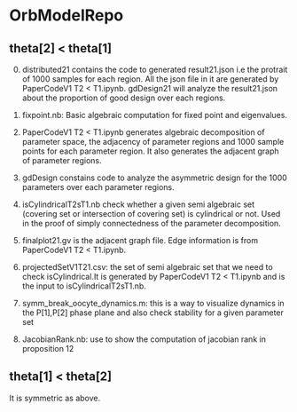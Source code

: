 # OrbModelRepo

## theta[2] < theta[1]

0. distributed21 contains the code to generated result21.json i.e the protrait of 1000 samples for each region. All the json file in it are generated by PaperCodeV1 T2 < T1.ipynb. gdDesign21 will analyze the result21.json about the proportion of good design over each regions.


1. fixpoint.nb: Basic algebraic computation for fixed point and eigenvalues.

2. PaperCodeV1 T2 < T1.ipynb generates algebraic decomposition of parameter space, the adjacency of parameter regions and 1000 sample points for each parameter region. It also generates the adjacent graph of parameter regions.

3. gdDesign constains code to  analyze the asymmetric design for the 1000 parameters over each parameter regions.

4. isCylindricalT2sT1.nb check whether a given semi algebraic set (covering set or intersection of covering set) is cylindrical or not. Used in the proof of simply connectedness of the parameter decomposition. 

5. finalplot21.gv is the adjacent graph file. Edge information is from PaperCodeV1 T2 < T1.ipynb.

6. projectedSetV1T21.csv: the set of semi algebraic set that we need to check isCylindrical.It is generated by PaperCodeV1 T2 < T1.ipynb and is the input to isCylindricalT2sT1.nb.

7. symm_break_oocyte_dynamics.m:  this is a way to visualize dynamics in the P[1],P[2] phase plane and also check stability for a given parameter set


8. JacobianRank.nb: use to show the computation of jacobian rank in proposition 12

## theta[1] < theta[2]


It is symmetric as above.


